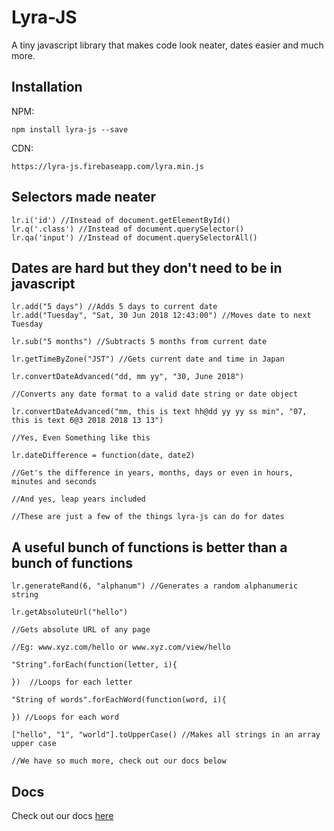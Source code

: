 # Lyra-JS
A tiny javascript library that makes code look neater, dates easier and much more.

## Installation 

NPM:

    npm install lyra-js --save

CDN: 

    https://lyra-js.firebaseapp.com/lyra.min.js


## Selectors made neater 

    lr.i('id') //Instead of document.getElementById()
    lr.q('.class') //Instead of document.querySelector()
    lr.qa('input') //Instead of document.querySelectorAll()

## Dates are hard but they don't need to be in javascript

    lr.add("5 days") //Adds 5 days to current date
    lr.add("Tuesday", "Sat, 30 Jun 2018 12:43:00") //Moves date to next Tuesday

    lr.sub("5 months") //Subtracts 5 months from current date

    lr.getTimeByZone("JST") //Gets current date and time in Japan

    lr.convertDateAdvanced("dd, mm yy", "30, June 2018")

    //Converts any date format to a valid date string or date object 

    lr.convertDateAdvanced("mm, this is text hh@dd yy yy ss min", "07, this is text 6@3 2018 2018 13 13")

    //Yes, Even Something like this

    lr.dateDifference = function(date, date2) 
    
    //Get's the difference in years, months, days or even in hours, minutes and seconds

    //And yes, leap years included
    
    //These are just a few of the things lyra-js can do for dates

## A useful bunch of functions is better than a bunch of functions

    lr.generateRand(6, "alphanum") //Generates a random alphanumeric string

    lr.getAbsoluteUrl("hello") 
    
    //Gets absolute URL of any page 

    //Eg: www.xyz.com/hello or www.xyz.com/view/hello 

    "String".forEach(function(letter, i){

    })  //Loops for each letter

    "String of words".forEachWord(function(word, i){

    }) //Loops for each word

    ["hello", "1", "world"].toUpperCase() //Makes all strings in an array upper case

    //We have so much more, check out our docs below

## Docs

Check out our docs [here](https://lyra.js.org/docs)




